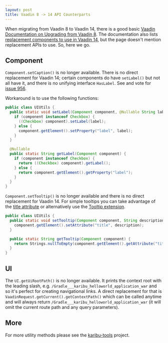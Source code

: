 ```yaml
---
layout: post
title: Vaadin 8 -> 14 API Counterparts
---
```


When migrating from Vaadin 8 to Vaadin 14, there is a good basic [Vaadin Documentation on Upgrading from Vaadin 8](https://vaadin.com/docs/v14/guide/upgrading/v8).
The documentation also lists [replacement components to use in Vaadin 14](https://vaadin.com/docs/v14/guide/upgrading/v8/5-components),
but the page doesn't mention replacement APIs to use. So, here we go.

## Component

`Component.setCaption()` is no longer available. There is no direct replacement for Vaadin 14;
certain components do have `setLabel()` but not all have it, and there is no unifying interface
`HasLabel`. See and vote for [issue 956](https://github.com/vaadin/flow-components/issues/956).

Workaround is to use the following functions:

```java
public class UIUtils {
  public static void setLabel(Component component, @Nullable String label) {
    if (component instanceof Checkbox) {
      ((Checkbox) component).setLabel(label);
    } else {
      component.getElement().setProperty("label", label);
    }
  }

  @Nullable
  public static String getLabel(Component component) {
    if (component instanceof Checkbox) {
      return ((Checkbox) component).getLabel();
    } else {
      return component.getElement().getProperty("label");
    }
  }
}
```

`Component.setTooltip()` is no longer available and there is no direct replacement
for Vaadin 14. For simple tooltips you can take advantage of the [title attribute](https://www.w3schools.com/tags/att_global_title.asp)
or alternatively use the [Tooltip extension](https://vaadin.com/directory/component/tooltip/samples).

```java
public class UIUtils {
  public static void setTooltip(Component component, String description) {
    component.getElement().setAttribute("title", description);
  }

  public static String getTooltip(Component component) {
    return Strings.nullToEmpty(component.getElement().getAttribute("title"));
  }
}
```

## UI

The `UI.getUiRootPath()` is no longer available. It prints the context root with the leading slash,
e.g. `/Gradle___karibu_helloworld_application_war` and so it's perfect for creating navigational links.
A direct replacement for that is `VaadinRequest.getCurrent().getContextPath()` which can
be called anytime and will always return `/Gradle___karibu_helloworld_application_war`
(it will omit the current route path and any query parameters).

## More

For more utility methods please see the [karibu-tools](https://github.com/mvysny/karibu-tools/)
project.
